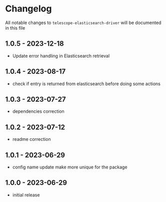 # Changelog

All notable changes to `telescope-elasticsearch-driver` will be documented in this file

## 1.0.5 - 2023-12-18

- Update error handling in Elasticsearch retrieval

## 1.0.4 - 2023-08-17

- check if entry is returned from elasticsearch before doing some actions

## 1.0.3 - 2023-07-27

- dependencies correction

## 1.0.2 - 2023-07-12

- readme correction

## 1.0.1 - 2023-06-29

- config name update make more unique for the package

## 1.0.0 - 2023-06-29

- initial release